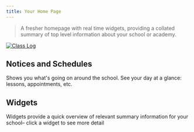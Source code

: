 ```yaml
---
title: Your Home Page
---
```


> A fresher homepage with real time widgets, providing a collated summary of top level information about your school or academy.

[![Class Log](https://img.youtube.com/vi/BpJxomJgdwE/0.jpg)](https://www.youtube.com/watch?v=BpJxomJgdwE)

## Notices and Schedules

Shows you what's going on around the school. See your day at a glance: lessons, appointments, etc.

## Widgets

Widgets provide a quick overview of relevant summary information for your school– click a widget to see more detail
